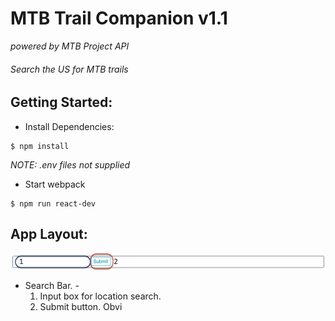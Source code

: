 # MTB Trail Companion v1.1
*powered by MTB Project API*

###### Search the US for MTB trails

## Getting Started:

- Install Dependencies:
```
$ npm install
```
*NOTE: .env files not supplied*

- Start webpack
```
$ npm run react-dev
```

## App Layout:

![search bar](./client/dist/images/bar.png)

- Search Bar. -
  1. Input box for location search.
  2. Submit button. Obvi




